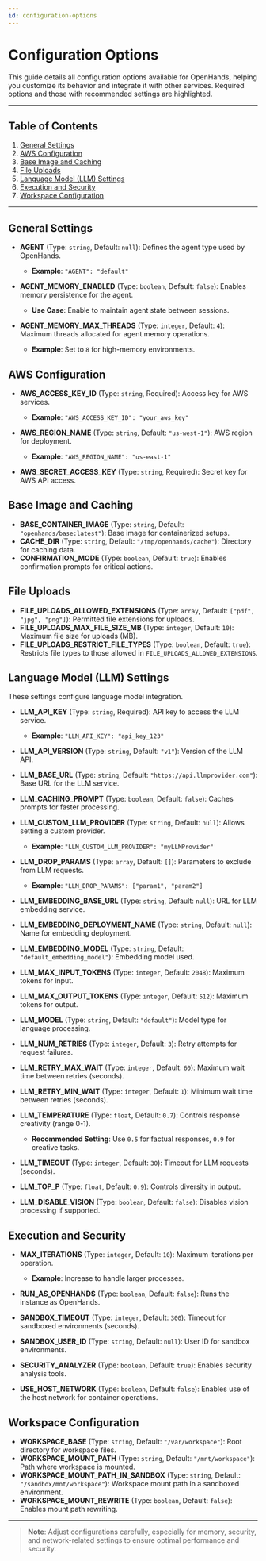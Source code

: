 ```yaml
---
id: configuration-options
---
```


# Configuration Options

This guide details all configuration options available for OpenHands, helping you customize its behavior and integrate it with other services. Required options and those with recommended settings are highlighted.

---

## Table of Contents
1. [General Settings](#general-settings)
2. [AWS Configuration](#aws-configuration)
3. [Base Image and Caching](#base-image-and-caching)
4. [File Uploads](#file-uploads)
5. [Language Model (LLM) Settings](#language-model-llm-settings)
6. [Execution and Security](#execution-and-security)
7. [Workspace Configuration](#workspace-configuration)

---

## General Settings
- **AGENT** (Type: `string`, Default: `null`): Defines the agent type used by OpenHands.
  - **Example**: `"AGENT": "default"`
  
- **AGENT_MEMORY_ENABLED** (Type: `boolean`, Default: `false`): Enables memory persistence for the agent.
  - **Use Case**: Enable to maintain agent state between sessions.
  
- **AGENT_MEMORY_MAX_THREADS** (Type: `integer`, Default: `4`): Maximum threads allocated for agent memory operations.
  - **Example**: Set to `8` for high-memory environments.

## AWS Configuration
- **AWS_ACCESS_KEY_ID** (Type: `string`, Required): Access key for AWS services.
  - **Example**: `"AWS_ACCESS_KEY_ID": "your_aws_key"`
  
- **AWS_REGION_NAME** (Type: `string`, Default: `"us-west-1"`): AWS region for deployment.
  - **Example**: `"AWS_REGION_NAME": "us-east-1"`
  
- **AWS_SECRET_ACCESS_KEY** (Type: `string`, Required): Secret key for AWS API access.

## Base Image and Caching
- **BASE_CONTAINER_IMAGE** (Type: `string`, Default: `"openhands/base:latest"`): Base image for containerized setups.
- **CACHE_DIR** (Type: `string`, Default: `"/tmp/openhands/cache"`): Directory for caching data.
- **CONFIRMATION_MODE** (Type: `boolean`, Default: `true`): Enables confirmation prompts for critical actions.

## File Uploads
- **FILE_UPLOADS_ALLOWED_EXTENSIONS** (Type: `array`, Default: `["pdf", "jpg", "png"]`): Permitted file extensions for uploads.
- **FILE_UPLOADS_MAX_FILE_SIZE_MB** (Type: `integer`, Default: `10`): Maximum file size for uploads (MB).
- **FILE_UPLOADS_RESTRICT_FILE_TYPES** (Type: `boolean`, Default: `true`): Restricts file types to those allowed in `FILE_UPLOADS_ALLOWED_EXTENSIONS`.

## Language Model (LLM) Settings
These settings configure language model integration.

- **LLM_API_KEY** (Type: `string`, Required): API key to access the LLM service.
  - **Example**: `"LLM_API_KEY": "api_key_123"`
  
- **LLM_API_VERSION** (Type: `string`, Default: `"v1"`): Version of the LLM API.
- **LLM_BASE_URL** (Type: `string`, Default: `"https://api.llmprovider.com"`): Base URL for the LLM service.
- **LLM_CACHING_PROMPT** (Type: `boolean`, Default: `false`): Caches prompts for faster processing.
- **LLM_CUSTOM_LLM_PROVIDER** (Type: `string`, Default: `null`): Allows setting a custom provider.
  - **Example**: `"LLM_CUSTOM_LLM_PROVIDER": "myLLMProvider"`
  
- **LLM_DROP_PARAMS** (Type: `array`, Default: `[]`): Parameters to exclude from LLM requests.
  - **Example**: `"LLM_DROP_PARAMS": ["param1", "param2"]`
  
- **LLM_EMBEDDING_BASE_URL** (Type: `string`, Default: `null`): URL for LLM embedding service.
- **LLM_EMBEDDING_DEPLOYMENT_NAME** (Type: `string`, Default: `null`): Name for embedding deployment.
- **LLM_EMBEDDING_MODEL** (Type: `string`, Default: `"default_embedding_model"`): Embedding model used.
- **LLM_MAX_INPUT_TOKENS** (Type: `integer`, Default: `2048`): Maximum tokens for input.
- **LLM_MAX_OUTPUT_TOKENS** (Type: `integer`, Default: `512`): Maximum tokens for output.
- **LLM_MODEL** (Type: `string`, Default: `"default"`): Model type for language processing.
- **LLM_NUM_RETRIES** (Type: `integer`, Default: `3`): Retry attempts for request failures.
- **LLM_RETRY_MAX_WAIT** (Type: `integer`, Default: `60`): Maximum wait time between retries (seconds).
- **LLM_RETRY_MIN_WAIT** (Type: `integer`, Default: `1`): Minimum wait time between retries (seconds).
- **LLM_TEMPERATURE** (Type: `float`, Default: `0.7`): Controls response creativity (range 0-1).
  - **Recommended Setting**: Use `0.5` for factual responses, `0.9` for creative tasks.
  
- **LLM_TIMEOUT** (Type: `integer`, Default: `30`): Timeout for LLM requests (seconds).
- **LLM_TOP_P** (Type: `float`, Default: `0.9`): Controls diversity in output.
- **LLM_DISABLE_VISION** (Type: `boolean`, Default: `false`): Disables vision processing if supported.

## Execution and Security
- **MAX_ITERATIONS** (Type: `integer`, Default: `10`): Maximum iterations per operation.
  - **Example**: Increase to handle larger processes.
  
- **RUN_AS_OPENHANDS** (Type: `boolean`, Default: `false`): Runs the instance as OpenHands.
- **SANDBOX_TIMEOUT** (Type: `integer`, Default: `300`): Timeout for sandboxed environments (seconds).
- **SANDBOX_USER_ID** (Type: `string`, Default: `null`): User ID for sandbox environments.
- **SECURITY_ANALYZER** (Type: `boolean`, Default: `true`): Enables security analysis tools.
- **USE_HOST_NETWORK** (Type: `boolean`, Default: `false`): Enables use of the host network for container operations.

## Workspace Configuration
- **WORKSPACE_BASE** (Type: `string`, Default: `"/var/workspace"`): Root directory for workspace files.
- **WORKSPACE_MOUNT_PATH** (Type: `string`, Default: `"/mnt/workspace"`): Path where workspace is mounted.
- **WORKSPACE_MOUNT_PATH_IN_SANDBOX** (Type: `string`, Default: `"/sandbox/mnt/workspace"`): Workspace mount path in a sandboxed environment.
- **WORKSPACE_MOUNT_REWRITE** (Type: `boolean`, Default: `false`): Enables mount path rewriting.

---

> **Note**: Adjust configurations carefully, especially for memory, security, and network-related settings to ensure optimal performance and security.


